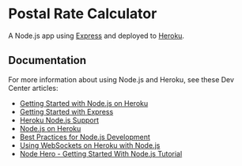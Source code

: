# Postal Rate Calculator

A Node.js app using [Express](http://expressjs.com/) and deployed to [Heroku](http://www.heroku.com).

## Documentation

For more information about using Node.js and Heroku, see these Dev Center articles:

- [Getting Started with Node.js on Heroku](https://devcenter.heroku.com/articles/getting-started-with-nodejs)
- [Getting Started with Express](http://expressjs.com/en/starter/installing.html)
- [Heroku Node.js Support](https://devcenter.heroku.com/articles/nodejs-support)
- [Node.js on Heroku](https://devcenter.heroku.com/categories/nodejs)
- [Best Practices for Node.js Development](https://devcenter.heroku.com/articles/node-best-practices)
- [Using WebSockets on Heroku with Node.js](https://devcenter.heroku.com/articles/node-websockets)
- [Node Hero - Getting Started With Node.js Tutorial](https://blog.risingstack.com/node-hero-tutorial-getting-started-with-node-js/)
